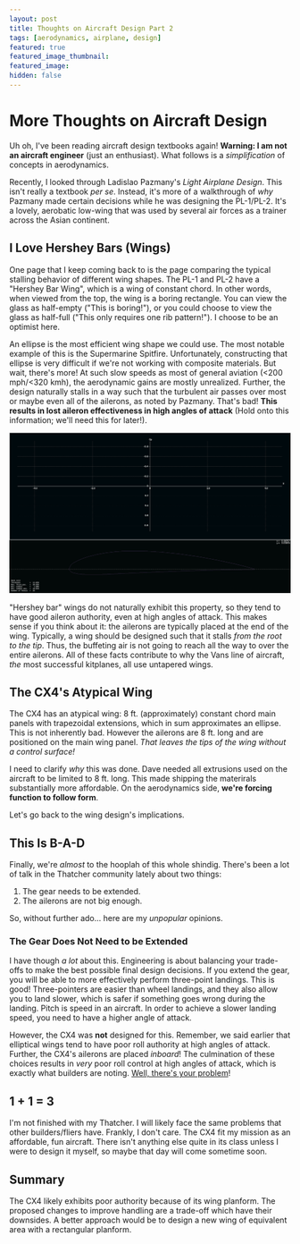 ```yaml
---
layout: post
title: Thoughts on Aircraft Design Part 2
tags: [aerodynamics, airplane, design]
featured: true
featured_image_thumbnail:
featured_image:
hidden: false
---
```


# More Thoughts on Aircraft Design

Uh oh, I've been reading aircraft design textbooks again!
**Warning: I am not an aircraft engineer** (just an enthusiast).
What follows is a *simplification* of concepts in aerodynamics.

Recently, I looked through Ladislao Pazmany's *Light Airplane Design*.
This isn't really a textbook *per se*.
Instead, it's more of a walkthrough of *why* Pazmany made certain decisions while he was designing the PL-1/PL-2.
It's a lovely, aerobatic low-wing that was used by several air forces as a trainer across the Asian continent. 

## I Love Hershey Bars (Wings)

One page that I keep coming back to is the page comparing the typical stalling behavior of different wing shapes.
The PL-1 and PL-2 have a "Hershey Bar Wing", which is a wing of constant chord.
In other words, when viewed from the top, the wing is a boring rectangle.
You can view the glass as half-empty ("This is boring!"), or you could choose to view the glass as half-full ("This only requires one rib pattern!").
I choose to be an optimist here.

An ellipse is the most efficient wing shape we could use.
The most notable example of this is the Supermarine Spitfire. 
Unfortunately, constructing that ellipse is very difficult if we're not working with composite materials.
But wait, there's more!
At such slow speeds as most of general aviation (<200 mph/<320 kmh), the aerodynamic gains are mostly unrealized.
Further, the design naturally stalls in a way such that the turbulent air passes over most or maybe even all of the ailerons, as noted by Pazmany.
That's bad!
**This results in lost aileron effectiveness in high angles of attack**
(Hold onto this information; we'll need this for later!). 

![The Supermarine Spitfire and its elliptical wing ([Airwolfhound](https://commons.wikimedia.org/wiki/File:Spitfire_-_Season_Premiere_Airshow_2018_(cropped).jpg)).](assets/images/posts/2021/06/4412.jpg)

"Hershey bar" wings do not naturally exhibit this property, so they tend to have good aileron authority, even at high angles of attack.
This makes sense if you think about it: the ailerons are typically placed at the end of the wing.
Typically, a wing should be designed such that it stalls *from the root to the tip*.
Thus, the buffeting air is not going to reach all the way to over the entire ailerons.
All of these facts contribute to why the Vans line of aircraft, *the* most successful kitplanes, all use untapered wings.

## The CX4's Atypical Wing

The CX4 has an atypical wing: 8 ft. (approximately) constant chord main panels with trapezoidal extensions, which in sum approximates an ellipse.
This is not inherently bad.
However the ailerons are 8 ft. long and are positioned on the main wing panel.
*That leaves the tips of the wing without a control surface!*

I need to clarify *why* this was done.
Dave needed all extrusions used on the aircraft to be limited to 8 ft. long.
This made shipping the materirals substantially more affordable.
On the aerodynamics side, **we're forcing function to follow form**.

Let's go back to the wing design's implications.

## This Is B-A-D

Finally, we're *almost* to the hooplah of this whole shindig.
There's been a lot of talk in the Thatcher community lately about two things:

1. The gear needs to be extended.
2. The ailerons are not big enough.

So, without further ado... here are my *unpopular* opinions.

### The Gear Does Not Need to be Extended

I have though *a lot* about this.
Engineering is about balancing your trade-offs to make the best possible final design decisions.
If you extend the gear, you will be able to more effectively perform three-point landings.
This is good!
Three-pointers are easier than wheel landings, and they also allow you to land slower, which is safer if something goes wrong during the landing.
Pitch is speed in an aircraft.
In order to achieve a slower landing speed, you need to have a higher angle of attack.

However, the CX4 was **not** designed for this.
Remember, we said earlier that elliptical wings tend to have poor roll authority at high angles of attack.
Further, the CX4's ailerons are placed *inboard*!
The culmination of these choices results in *very* poor roll control at high angles of attack, which is exactly what builders are noting.
[Well, there's your problem](https://knowyourmeme.com/memes/well-theres-your-problem)!

## 1 + 1 = 3

I'm not finished with my Thatcher.
I will likely face the same problems that other builders/fliers have.
Frankly, I don't care.
The CX4 fit my mission as an affordable, fun aircraft.
There isn't anything else quite in its class unless I were to design it myself, so maybe that day will come sometime soon.

## Summary

The CX4 likely exhibits poor authority because of its wing planform.
The proposed changes to improve handling are a trade-off which have their downsides.
A better approach would be to design a new wing of equivalent area with a rectangular planform.
